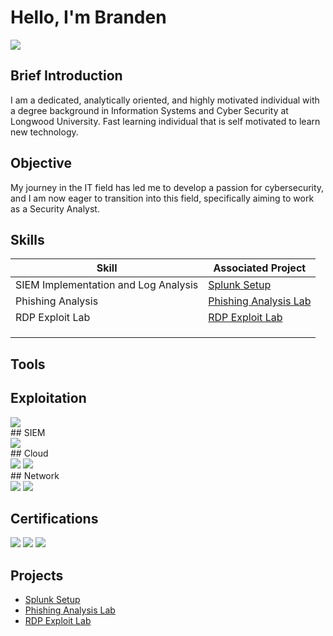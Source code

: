 
# Hello, I'm Branden

<a href="https://linkedin.com/in/branden-campos-a5441b173/"><img src="https://img.shields.io/badge/-LinkedIn-0072b1?&style=for-the-badge&logo=linkedin&logoColor=white" /></a>

## Brief Introduction

I am a dedicated, analytically oriented, and highly motivated individual with a degree background in Information Systems and Cyber Security at Longwood University. Fast learning individual that is self motivated to learn new technology.

## Objective

My journey in the IT field has led me to develop a passion for cybersecurity, and I am now eager to transition into this field, specifically aiming to work as a Security Analyst.

## Skills

| Skill                                         | Associated Project         |
|-----------------------------------------------|----------------------------|
| SIEM Implementation and Log Analysis          | <a href="https://github.com/Brandencampos/Setting-up-splunk">Splunk Setup</a>|
| Phishing Analysis                             | <a href="https://github.com/Brandencampos/Email_Phish_Analysis_Lab/blob/main/README.md"> Phishing Analysis Lab</a>|
| RDP Exploit Lab                           |  <a href="https://github.com/Brandencampos/Exploiting_RDP"> RDP Exploit Lab</a>  |
|       | |
|                   | |
|  | |

## Tools
## Exploitation
<div>
<img src="https://img.shields.io/badge/-Metasploit-000000?style=for-the-badge&logo=Metasploit&logoColor=white" />
</div>
## SIEM
<div>
<img src="https://img.shields.io/badge/-Splunk-000000?style=for-the-badge&logo=Splunk&logoColor=white" />
</div>
## Cloud
<div>
<img src="https://img.shields.io/badge/-Microsoft%20Azure-0052CC?style=for-the-badge&logo=Microsoft%20Azure&logoColor=white" />
<img src="https://img.shields.io/badge/-Amazon%20AWS-232F3E?style=for-the-badge&logo=Amazon%20AWS&logoColor=white" />
</div>
## Network
<div>
<img src="https://img.shields.io/badge/-Netcat-000000?style=for-the-badge&logo=Netcat&logoColor=white" />

<img src="https://img.shields.io/badge/-Wireshark-0052CC?style=for-the-badge&logo=Wireshark&logoColor=white" />

</div>

## Certifications

<div>
<img src="https://img.shields.io/badge/-Security%2B-FF0000?&style=for-the-badge&logo=CompTIA&logoColor=white" />
<img src="https://img.shields.io/badge/-AWS%20Certified%20Cloud%20Practitioner-0052CC?style=for-the-badge&logo=Amazon%20AWS&logoColor=white" />
<img src="https://img.shields.io/badge/-ISC2%20Certified%20in%20Cybersecurity-0052CC?style=for-the-badge&logo=ISC2&logoColor=white" />

## Projects
- <a href="https://github.com/Brandencampos/Setting-up-splunk">Splunk Setup</a>
- <a href="https://github.com/Brandencampos/Email_Phish_Analysis_Lab/blob/main/README.md"> Phishing Analysis Lab</a>
- <a href="https://github.com/Brandencampos/Exploiting_RDP"> RDP Exploit Lab</a>
<!--

